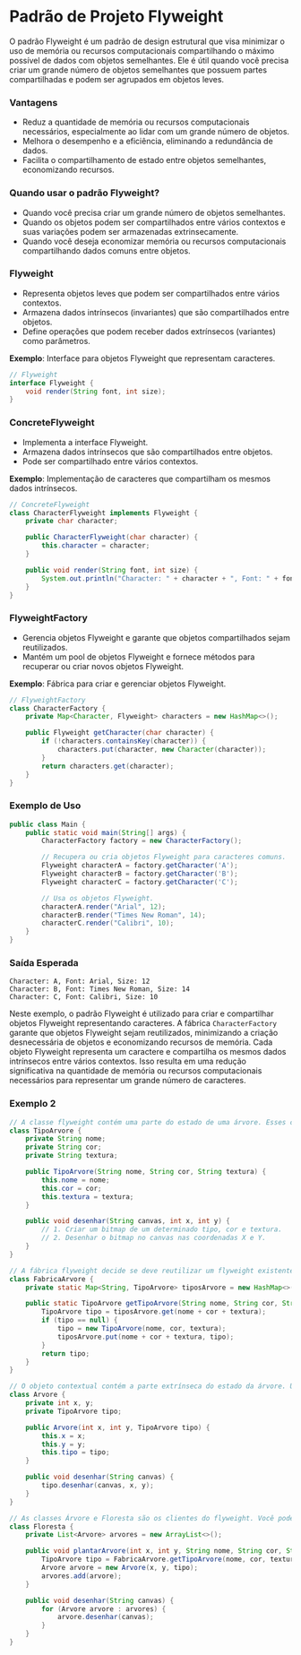 # Padrão de Projeto Flyweight

O padrão Flyweight é um padrão de design estrutural que visa minimizar o uso de memória ou recursos computacionais compartilhando o máximo possível de dados com objetos semelhantes. Ele é útil quando você precisa criar um grande número de objetos semelhantes que possuem partes compartilhadas e podem ser agrupados em objetos leves.

### Vantagens

- Reduz a quantidade de memória ou recursos computacionais necessários, especialmente ao lidar com um grande número de objetos.
- Melhora o desempenho e a eficiência, eliminando a redundância de dados.
- Facilita o compartilhamento de estado entre objetos semelhantes, economizando recursos.

### Quando usar o padrão Flyweight?

- Quando você precisa criar um grande número de objetos semelhantes.
- Quando os objetos podem ser compartilhados entre vários contextos e suas variações podem ser armazenadas extrinsecamente.
- Quando você deseja economizar memória ou recursos computacionais compartilhando dados comuns entre objetos.

### Flyweight

- Representa objetos leves que podem ser compartilhados entre vários contextos.
- Armazena dados intrínsecos (invariantes) que são compartilhados entre objetos.
- Define operações que podem receber dados extrínsecos (variantes) como parâmetros.

**Exemplo**: Interface para objetos Flyweight que representam caracteres.

```java
// Flyweight
interface Flyweight {
    void render(String font, int size);
}
```

### ConcreteFlyweight

- Implementa a interface Flyweight.
- Armazena dados intrínsecos que são compartilhados entre objetos.
- Pode ser compartilhado entre vários contextos.

**Exemplo**: Implementação de caracteres que compartilham os mesmos dados intrínsecos.

```java
// ConcreteFlyweight
class CharacterFlyweight implements Flyweight {
    private char character;

    public CharacterFlyweight(char character) {
        this.character = character;
    }

    public void render(String font, int size) {
        System.out.println("Character: " + character + ", Font: " + font + ", Size: " + size);
    }
}
```

### FlyweightFactory

- Gerencia objetos Flyweight e garante que objetos compartilhados sejam reutilizados.
- Mantém um pool de objetos Flyweight e fornece métodos para recuperar ou criar novos objetos Flyweight.

**Exemplo**: Fábrica para criar e gerenciar objetos Flyweight.

```java
// FlyweightFactory
class CharacterFactory {
    private Map<Character, Flyweight> characters = new HashMap<>();

    public Flyweight getCharacter(char character) {
        if (!characters.containsKey(character)) {
            characters.put(character, new Character(character));
        }
        return characters.get(character);
    }
}
```

### Exemplo de Uso

```java
public class Main {
    public static void main(String[] args) {
        CharacterFactory factory = new CharacterFactory();

        // Recupera ou cria objetos Flyweight para caracteres comuns.
        Flyweight characterA = factory.getCharacter('A');
        Flyweight characterB = factory.getCharacter('B');
        Flyweight characterC = factory.getCharacter('C');

        // Usa os objetos Flyweight.
        characterA.render("Arial", 12);
        characterB.render("Times New Roman", 14);
        characterC.render("Calibri", 10);
    }
}
```

### Saída Esperada

```
Character: A, Font: Arial, Size: 12
Character: B, Font: Times New Roman, Size: 14
Character: C, Font: Calibri, Size: 10
```

Neste exemplo, o padrão Flyweight é utilizado para criar e compartilhar objetos Flyweight representando caracteres. A fábrica `CharacterFactory` garante que objetos Flyweight sejam reutilizados, minimizando a criação desnecessária de objetos e economizando recursos de memória. Cada objeto Flyweight representa um caractere e compartilha os mesmos dados intrínsecos entre vários contextos. Isso resulta em uma redução significativa na quantidade de memória ou recursos computacionais necessários para representar um grande número de caracteres.

### Exemplo 2

```java
// A classe flyweight contém uma parte do estado de uma árvore. Esses campos armazenam valores que são únicos para cada árvore específica. Por exemplo, você não encontrará aqui as coordenadas da árvore. Mas a textura e as cores compartilhadas entre muitas árvores estão aqui. Como esses dados geralmente são GRANDES, você desperdiçaria muita memória mantendo-os em cada objeto de árvore. Em vez disso, podemos extrair textura, cor e outros dados repetitivos em um objeto separado no qual muitos objetos de árvore individuais podem fazer referência.
class TipoArvore {
    private String nome;
    private String cor;
    private String textura;

    public TipoArvore(String nome, String cor, String textura) {
        this.nome = nome;
        this.cor = cor;
        this.textura = textura;
    }

    public void desenhar(String canvas, int x, int y) {
        // 1. Criar um bitmap de um determinado tipo, cor e textura.
        // 2. Desenhar o bitmap no canvas nas coordenadas X e Y.
    }
}

// A fábrica flyweight decide se deve reutilizar um flyweight existente ou criar um novo objeto.
class FabricaArvore {
    private static Map<String, TipoArvore> tiposArvore = new HashMap<>();

    public static TipoArvore getTipoArvore(String nome, String cor, String textura) {
        TipoArvore tipo = tiposArvore.get(nome + cor + textura);
        if (tipo == null) {
            tipo = new TipoArvore(nome, cor, textura);
            tiposArvore.put(nome + cor + textura, tipo);
        }
        return tipo;
    }
}

// O objeto contextual contém a parte extrínseca do estado da árvore. Um aplicativo pode criar bilhões desses, pois eles são bastante pequenos: apenas duas coordenadas inteiras e um campo de referência.
class Arvore {
    private int x, y;
    private TipoArvore tipo;

    public Arvore(int x, int y, TipoArvore tipo) {
        this.x = x;
        this.y = y;
        this.tipo = tipo;
    }

    public void desenhar(String canvas) {
        tipo.desenhar(canvas, x, y);
    }
}

// As classes Árvore e Floresta são os clientes do flyweight. Você pode fundi-los se não planeja desenvolver ainda mais a classe Árvore.
class Floresta {
    private List<Arvore> arvores = new ArrayList<>();

    public void plantarArvore(int x, int y, String nome, String cor, String textura) {
        TipoArvore tipo = FabricaArvore.getTipoArvore(nome, cor, textura);
        Arvore arvore = new Arvore(x, y, tipo);
        arvores.add(arvore);
    }

    public void desenhar(String canvas) {
        for (Arvore arvore : arvores) {
            arvore.desenhar(canvas);
        }
    }
}
```